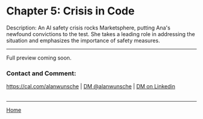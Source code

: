# Chapter 5: Crisis in Code

> 
>
 

Description: An AI safety crisis rocks Marketsphere, putting Ana's newfound convictions to the test. She takes a leading role in addressing the situation and emphasizes the importance of safety measures.

---

Full preview coming soon.

### Contact and Comment:

<a href="https://cal.com/alanwunsche">https://cal.com/alanwunsche</a> | <a href="https://x.com/alanwunsche">DM @alanwunsche</a> | <a href="https://linkedin.com/in/alanwunsche">DM on Linkedin</a>
<br /><br />

---

[Home](./)